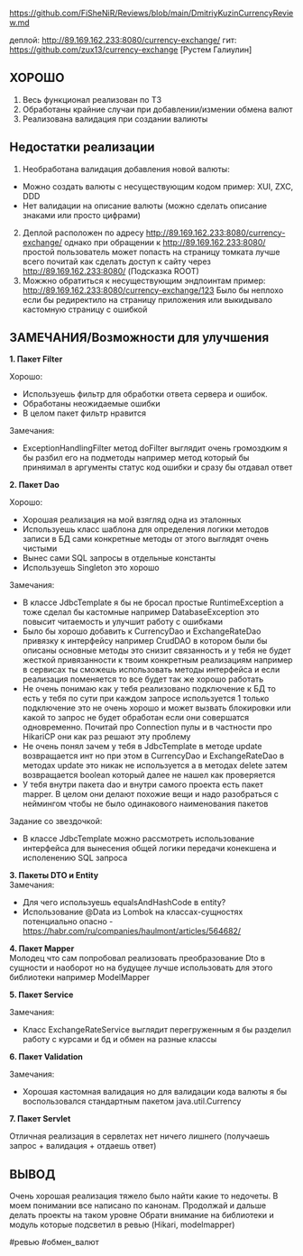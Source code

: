 https://github.com/FiSheNiR/Reviews/blob/main/DmitriyKuzinCurrencyReview.md

деплой: http://89.169.162.233:8080/currency-exchange/
гит: https://github.com/zux13/currency-exchange
[Рустем Галиулин]



## ХОРОШО

1. Весь функционал реализован по ТЗ
2. Обработаны крайние случаи при добавлении/измении обмена валют
3. Реализована валидация при создании валиюты

## Недостатки реализации

1. Необработана валидация добавления новой валюты:
- Можно создать валюты с несуществующим кодом пример: XUI, ZXC, DDD
- Нет валидации на описание валюты (можно сделать описание знаками или просто цифрами)
2. Деплой расположен по адресу http://89.169.162.233:8080/currency-exchange/ однако при обращении к http://89.169.162.233:8080/ простой пользователь может попасть на страницу томката лучше всего почитай как сделать доступ к сайту через http://89.169.162.233:8080/ (Подсказка ROOT)
3. Можжно обратиться к несуществующим эндпоинтам пример: http://89.169.162.233:8080/currency-exchange/123 Было бы неплохо если бы редиректило на страницу приложения или выкидывало кастомную страницу с ошибкой

## ЗАМЕЧАНИЯ/Возможности для улучшения

**1. Пакет Filter**

Хорошо:
- Используешь фильтр для обработки ответа сервера и ошибок. 
- Обработаны неожидаемые ошибки
- В целом пакет фильтр нравится

Замечания:
- ExceptionHandlingFilter метод doFilter выглядит очень громоздким я бы разбил его на подметоды например метод который бы приняимал в аргументы статус код ошибки и сразу бы отдавал ответ

**2. Пакет Dao**  

Хорошо:
- Хорошая реализация на мой взягляд одна из эталонных
- Используешь класс шаблона для определения логики методов записи в БД сами конкретные методы от этого выглядят очень чистыми
- Вынес сами SQL запросы в отдельные константы 
- Используешь Singleton это хорошо

Замечания:
- В классе JdbcTemplate я бы не бросал простые RuntimeException а тоже сделал бы кастомные например DatabaseException это повысит читаемость и улучшит работу с ошибками
- Было бы хорошо добавить к CurrencyDao и ExchangeRateDao привязку к интерфейсу например CrudDAO  в котором были бы описаны основные методы это снизит связанность и у тебя не будет жесткой привязанности к твоим конкретным реализациям например в сервисах ты сможешь использовать методы интерфейса и если реализация поменяется то все будет так же хорошо работать
- Не очень понимаю как у тебя реализовано подключение к БД то есть у тебя по сути при каждом запросе используется 1 только подключение это не очень хорошо и может вызвать блокировки или какой то запрос не будет обработан если они совершатся одновременно. Почитай про Connection пулы и в частности про HikariCP они как раз решают эту проблему
- Не очень понял зачем у тебя в JdbcTemplate в методе update возвращается инт но при этом в CurrencyDao и ExchangeRateDao в методах update это никак не используется а в методах delete затем возвращается boolean который далее не нашел как проверяется
- У тебя внутри пакета dao и внутри самого проекта есть пакет mapper. В целом они делают похожие вещи и надо разобраться с неймингом чтобы не было одинакового наименования пакетов

Задание со звездочкой:
- В классе JdbcTemplate можно рассмотреть использование интерфейса для вынесения общей логики передачи конекшена и исполенению SQL запроса

**3. Пакеты DTO и Entity**  
Замечания:
- Для чего используешь equalsAndHashCode в entity?
- Использование @Data из Lombok на классах-сущностях потенциально опасно - https://habr.com/ru/companies/haulmont/articles/564682/

**4. Пакет Mapper**  
Молодец что сам попробовал реализовать преобразование Dto  в сущности и наоборот но на будущее лучше использовать для этого библиотеки например ModelMapper

**5. Пакет Service**

Замечания:
- Класс ExchangeRateService выглядит перегруженным я бы разделил работу с курсами и бд и обмен на разные классы

**6. Пакет Validation**

Замечания:
- Хорошая кастомная валидация но для валидации кода валюты я бы воспользовался стандартным пакетом java.util.Currency

**7. Пакет Servlet**

Отличная реализация в сервлетах нет ничего лишнего (получаешь запрос + валидация + отдаешь ответ)


## ВЫВОД

Очень хорошая реализация тяжело было найти какие то недочеты. В моем понимании все написано по канонам. Продолжай и дальше делать проекты на таком уровне
Обрати внимание на библиотеки и модуль которые подсветил в ревью (Hikari, modelmapper)

#ревью #обмен_валют